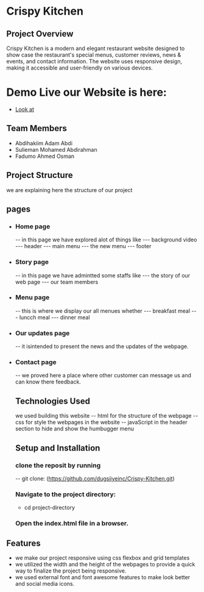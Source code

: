 
#  Crispy Kitchen

## Project Overview

Crispy Kitchen is a modern and elegant restaurant website designed to show
case the restaurant's special menus, customer reviews, news & events, and contact information. The website uses responsive design, making it accessible and user-friendly on various devices.

# Demo Live our Website is here:

- [Look at](https://crispy-kitchen-to87.vercel.app/)

## Team Members

- Abdihakiim Adam Abdi
- Sulieman Mohamed Abdirahman
- Fadumo Ahmed Osman

## Project Structure

we are explaining here the structure of our project

## pages

- ### Home page
  -- in this page we have explored alot of things like
  --- background video
  --- header
  --- main menu
  --- the new menu
  --- footer
- ### Story page
  -- in this page we have admintted some staffs like
  --- the story of our web page
  --- our team members
- ### Menu page
  -- this is where we display our all menues whether
  --- breakfast meal
  --- luncch meal
  --- dinner meal
- ### Our updates page
  -- it isintended to present the news and the updates of the webpage.
- ### Contact page

  -- we proved here a place where other customer can message us and can know there feedback.

  ## Technologies Used

  we used building this website
  -- html for the structure of the webpage
  -- css for style the webpages in the website
  -- javaScript in the header section to hide and show the humbugger menu

  ## Setup and Installation

  ### clone the reposit by running

  -- git clone: (https://github.com/dugsiiyeinc/Crispy-Kitchen.git)

  ### Navigate to the project directory:

  - cd project-directory

  ### Open the index.html file in a browser.

## Features

- we make our project responsive using css flexbox and grid templates
- we utilized the width and the height of the webpages to provide a quick way to finalize the project being responsive.
- we used external font and font awesome features to make look better and social media icons.

